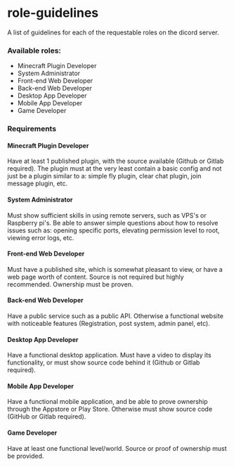 # role-guidelines
A list of guidelines for each of the requestable roles on the dicord server.

### Available roles:
- Minecraft Plugin Developer
- System Administrator
- Front-end Web Developer
- Back-end Web Developer
- Desktop App Developer
- Mobile App Developer
- Game Developer

### Requirements

#### Minecraft Plugin Developer
Have at least 1 published plugin, with the source available (Github or Gitlab required).
The plugin must at the very least contain a basic config and not just be a plugin similar to a: simple fly plugin, clear chat plugin, join message plugin, etc.

#### System Administrator
Must show sufficient skills in using remote servers, such as VPS's or Raspberry pi's. Be able to answer simple questions about how to resolve issues such as: opening specific ports, elevating permission level to root, viewing error logs, etc.

#### Front-end Web Developer
Must have a published site, which is somewhat pleasant to view, or have a web page worth of content.
Source is not required but highly recommended. Ownership must be proven.

#### Back-end Web Developer
Have a public service such as a public API. Otherwise a functional website with noticeable features (Registration, post system, admin panel, etc).

#### Desktop App Developer
Have a functional desktop application. Must have a video to display its functionality, or must show source code behind it (Github or Gitlab required).

#### Mobile App Developer
Have a functional mobile application, and be able to prove ownership through the Appstore or Play Store. Otherwise must show source code (GitHub or Gitlab required).

#### Game Developer
Have at least one functional level/world. Source or proof of ownership must be provided.
